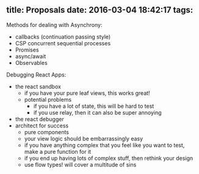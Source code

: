 title: Proposals
date: 2016-03-04 18:42:17
tags:
---

Methods for dealing with Asynchrony:
- callbacks (continuation passing style)
- CSP concurrent sequential processes
- Promises
- async/await
- Observables

Debugging React Apps:
- the react sandbox
  - if you have your pure leaf views, this works great!
  - potential problems
    - if you have a lot of state, this will be hard to test
    - if you use relay, then it can also be super annoying
- the react debugger
- architect for success
  - pure components
  - your view logic should be embarrassingly easy
  - if you have anything complex that you feel like you want to test, make a pure function for it
  - if you end up having lots of complex stuff, then rethink your design
  - use flow types! will cover a multitude of sins

